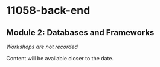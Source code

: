 # 11058-back-end
## Module 2: Databases and Frameworks

_Workshops are not recorded_

Content will be available closer to the date.